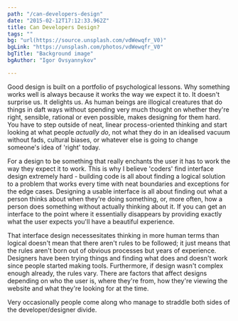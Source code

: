 ```yaml
---
path: "/can-developers-design"
date: "2015-02-12T17:12:33.962Z"
title: Can Developers Design?
tags: ""
bg: "url(https://source.unsplash.com/vdWewqfr_V0)"
bgLink: "https://unsplash.com/photos/vdWewqfr_V0"
bgTitle: "Background image"
bgAuthor: "Igor Ovsyannykov"

---
```

Good design is built on a portfolio of psychological lessons. Why something works well is always because it works the way we expect it to. It doesn't surprise us. It delights us. As human beings are illogical creatures that do things in daft ways without spending very much thought on whether they're right, sensible, rational or even possible, makes designing for them hard. You have to step outside of neat, linear process-oriented thinking and start looking at what people *actually do*, not what they do in an idealised vacuum without fads, cultural biases, or whatever else is going to change someone's idea of 'right' today.

For a design to be something that really enchants the user it has to work the way they expect it to work. This is why I believe 'coders' find interface design extremely hard - building code is all about finding a logical solution to a problem that works every time with neat boundaries and exceptions for the edge cases. Designing a usable interface is all about finding out what a person thinks about when they're doing something, or, more often, how a person does something without actually thinking about it. If you can get an interface to the point where it essentially disappears by providing exactly what the user expects you'll have a beautiful experience.

That interface design necessesitates thinking in more human terms than logical doesn't mean that there aren't rules to be followed; it just means that the rules aren't born out of obvious processes but years of experience. Designers have been trying things and finding what does and doesn't work since people started making tools. Furthermore, if design wasn't complex enough already, the rules vary. There are factors that affect designs depending on who the user is, where they're from, how they're viewing the website and what they're looking for at the time.

Very occasionally people come along who manage to straddle both sides of the developer/designer divide.